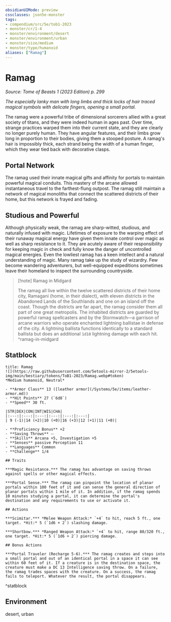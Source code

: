 ```yaml
---
obsidianUIMode: preview
cssclasses: json5e-monster
tags:
- compendium/src/5e/tob1-2023
- monster/cr/1-4
- monster/environment/desert
- monster/environment/urban
- monster/size/medium
- monster/type/humanoid
aliases: ["Ramag"]
---
```

# Ramag
*Source: Tome of Beasts 1 (2023 Edition) p. 299*  

*The especially lanky man with long limbs and thick locks of hair traced magical symbols with delicate fingers, opening a small portal.*

The ramag were a powerful tribe of dimensional sorcerers allied with a great society of titans, and they were indeed human in ages past. Over time, strange practices warped them into their current state, and they are clearly no longer purely human. They have angular features, and their limbs grow long in proportion to their bodies, giving them a stooped posture. A ramag's hair is impossibly thick, each strand being the width of a human finger, which they wear tied back with decorative clasps.

## Portal Network

The ramag used their innate magical gifts and affinity for portals to maintain powerful magical conduits. This mastery of the arcane allowed instantaneous travel to the farthest-flung outpost. The ramag still maintain a network of magical monoliths that connect the scattered districts of their home, but this network is frayed and fading.

## Studious and Powerful

Although physically weak, the ramag are sharp-witted, studious, and naturally infused with magic. Lifetimes of exposure to the warping effect of their runaway magical energy have given them innate control over magic as well as sharp resistance to it. They are acutely aware of their responsibility for keeping magic in check and fully know the danger of uncontrolled magical energies. Even the lowliest ramag has a keen intellect and a natural understanding of magic. Many ramag take up the study of wizardry. Few become wandering adventurers, but well-equipped expeditions sometimes leave their homeland to inspect the surrounding countryside.

> [!note] Ramag in Midgard
> 
> The ramag all live within the twelve scattered districts of their home city, Ramagani (home, in their dialect), with eleven districts in the Abandoned Lands of the Southlands and one on an island off the coast. Though the districts are far apart, the ramag consider them all part of one great metropolis. The inhabited districts are guarded by powerful ramag spellcasters and by the Stormwatch—a garrison of arcane warriors who operate enchanted lightning ballistae in defense of the city. A lightning ballista functions identically to a standard ballista but does an additional `1d10` lightning damage with each hit.
^ramag-in-midgard

## Statblock

```ad-statblock
title: Ramag
![](https://raw.githubusercontent.com/5etools-mirror-2/5etools-img/main/bestiary/tokens/ToB1-2023/Ramag.webp#token)
*Medium humanoid, Neutral*

- **Armor Class** 13 ([leather armor](/Systems/5e/items/leather-armor.md))
- **Hit Points** 27 (`6d8`)
- **Speed** 30 ft.

|STR|DEX|CON|INT|WIS|CHA|
|:---:|:---:|:---:|:---:|:---:|:---:|
| 9 (-1)|14 (+2)|10 (+0)|16 (+3)|12 (+1)|11 (+0)|

- **Proficiency Bonus** +2
- **Saving Throws** ⏤
- **Skills** Arcana +5, Investigation +5
- **Senses** passive Perception 11
- **Languages** Common
- **Challenge** 1/4

## Traits

***Magic Resistance.*** The ramag has advantage on saving throws against spells or other magical effects.

***Portal Sense.*** The ramag can pinpoint the location of planar portals within 100 feet of it and can sense the general direction of planar portals within 1 mile of it. In addition, if the ramag spends 10 minutes studying a portal, it can determine the portal's destination and any requirements to use or activate it.

## Actions

***Scimitar.*** *Melee Weapon Attack:* `+4` to hit, reach 5 ft., one target. *Hit:* 5 (`1d6 + 2`) slashing damage.

***Shortbow.*** *Ranged Weapon Attack:* `+4` to hit, range 80/320 ft., one target. *Hit:* 5 (`1d6 + 2`) piercing damage.

## Bonus Actions

***Portal Traveler (Recharge 5-6).*** The ramag creates and steps into a small portal and out of an identical portal in a space it can see within 60 feet of it. If a creature is in the destination space, the creature must make a DC 13 Intelligence saving throw. On a failure, the ramag trades spaces with the creature. On a success, the ramag fails to teleport. Whatever the result, the portal disappears.
```
^statblock

## Environment

desert, urban